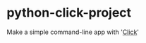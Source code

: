 # python-click-project

Make a simple command-line app with '[Click](https://click.palletsprojects.com/en/7.x/)'
